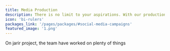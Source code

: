 ```yaml
---
title: Media Production
description: There is no limit to your aspirations. With our production team, they will be able to implement your ideas with high quality
icon: 'bi-rulers'
packages_link: '/pages/packages/#social-media-campaigns'
featured_image: '1.png'
---
```

On jarir project, the team have worked on plenty of things